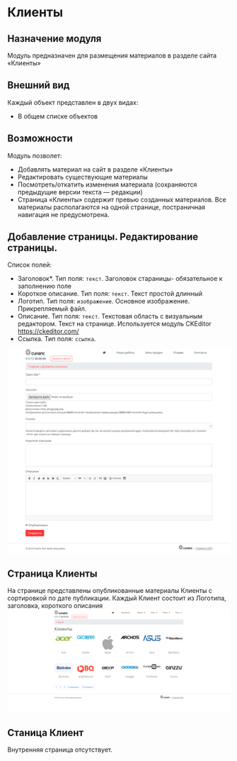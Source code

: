 # Клиенты
## Назначение модуля
Модуль предназначен для размещения материалов в разделе сайта «Клиенты»
## Внешний вид
Каждый объект представлен в двух видах:
- В общем списке объектов
## Возможности
Модуль позволет:
- Добавлять материал на сайт в разделе «Клиенты»
- Редактировать существующие материалы
- Посмотреть/откатить изменения материала (сохраняются предыдущие версии текста — редакции)
- Страница «Клиенты» содержит превью созданных материалов. Все материалы располагаются на одной странице, постраничная навигация не предусмотрена.
## Добавление страницы. Редактирование страницы.
Список полей:
- Заголовок*. Тип поля: `текст`. Заголовок стараницы- обязательное к заполнению поле
- Короткое описание. Тип поля: `текст`. Текст простой длинный
- Логотип. Тип поля: `изображение`. Основное изображение. Прикрепляемый файл.
- Описание. Тип поля: `текст`. Текстовая область с визуальным редактором. Текст на странице. Используется модуль CKEditor <https://ckeditor.com/>
- Ссылка. Тип поля: `ссылка`.

<img src="https://github.com/synapse-studio/helper/blob/master/tz/clients/client.png">

## Страница Клиенты
На странице представлены опубликованные материалы  Клиенты с сортировкой по дате публикации.
Каждый Клиент состоит из Логотипа, заголовка, короткого описания
<img src="https://github.com/synapse-studio/helper/blob/master/tz/clients/client_1.png">

## Станица Клиент
Внутренняя страница отсутствует.
